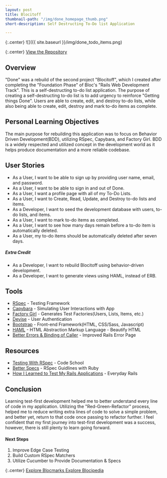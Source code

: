 ```yaml
---
layout: post
title: Blocitoff
thumbnail-path: "/img/done_homepage_thumb.png"
short-description: Self Destructing To-Do list Application

---
```


{:.center}
![]({{ site.baseurl }}/img/done_todo_items.png)

{:.center}
<a href="https://github.com/ccrawford13/get_it_done" target="_blank" class="button">View the Repository
  <i class="fa fa-fw fa-github"></i>
</a>

## Overview

"Done" was a rebuild of the second project "Blocitoff", which I created after completing the "Foundation Phase" of Bloc's "Rails Web Development Track". This is a self-destructing to-do list application. The purpose of creating a self-destructing to-do list is to add urgency to reinforce "Getting things Done". Users are able to create, edit, and destroy to-do lists, while also being able to create, edit, destroy and mark to-do items as complete.

## Personal Learning Objectives

The main purpose for rebuilding this application was to focus on Behavior Driven Development(BDD), utilizing RSpec, Capybara, and Factory Girl. BDD is a widely respected and utilized concept in the development world as it helps produce documentation and a more reliable codebase.

## User Stories

* As a User, I want to be able to sign up by providing user name, email, and password.
* As a User, I want to be able to sign in and out of Done.
* As a User, I want a profile page with all of my To-Do Lists.
* As a User, I want to Create, Read, Update, and Destroy to-do lists and items.
* As a Developer, I want to seed the development database with users, to-do lists, and items.
* As a User, I want to mark to-do items as completed.
* As a User, I want to see how many days remain before a to-do item is automatically deleted.
* As a User, my to-do items should be automatically deleted after seven days.

##### Extra Credit
* As a Developer, I want to rebuild Blocitoff using behavior-driven development.
* As a Developer, I want to generate views using HAML, instead of ERB.

## Tools

* <a href="https://github.com/rspec/rspec-rails" target="_blank">RSpec</a> - Testing Framework
* <a href="https://github.com/jnicklas/capybara" target="_blank">Capybara</a> - Simulating User Interactions with App
* <a href="https://github.com/thoughtbot/factory_girl_rails" target="_blank">Factory Girl</a> - Generates Test Factories(Users, Lists, Items, etc.)
* <a href="https://github.com/plataformatec/devise" target="_blank">Devise</a> - User Authentication
* <a href="http://getbootstrap.com/" target="_blank">Bootstrap</a> - Front-end Framework(HTML, CSS/Sass, Javascript)
* <a href="http://haml.info/" target="_blank">HAML</a> - HTML Abstraction Markup Language - Beautify HTML
* <a href="https://github.com/charliesome/better_errors" target="_blank">Better Errors & Binding of Caller</a> - Improved Rails Error Page

## Resources

* <a href="https://www.codeschool.com/courses/testing-with-rspec" target="_blank">Testing With RSpec</a> - Code School
* <a href="http://betterspecs.org/" target="_blank">Better Specs</a> - RSpec Guidlines with Ruby
* <a href="http://everydayrails.com/2012/03/12/testing-series-intro.html" target="_blank">How I Learned to Test My Rails Applications</a> - Everyday Rails


## Conclusion

Learning test-first development helped me to better understand every line of code in my application. Utilizing the "Red-Green-Refactor" process, helped me to reduce writing extra lines of code to solve a simple problem, and better yet, return to that code once passing to refactor further. I feel confident that my first journey into test-first development was a success, however, there is still plenty to learn going forward.

#### Next Steps
1. Improve Edge Case Testing
2. Build Custom RSpec Matchers
3. Utilize Cucumber to Provide Documentation & Specs

{:.center}
<a href="{{ site.baseurl }}/portfolio/blocmarks" class="button">
Explore Blocmarks
</a>
<a href="{{ site.baseurl }}/portfolio/blocipedia" class="button">
Explore Blocipedia
</a>
